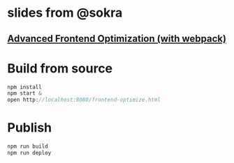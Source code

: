 # slides from @sokra

## [Advanced Frontend Optimization (with webpack)](http://sokra.github.io/slides/frontend-optimize)

# Build from source

``` js
npm install
npm start &
open http://localhost:8080/frontend-optimize.html
```

# Publish

``` js
npm run build
npm run deploy
```

